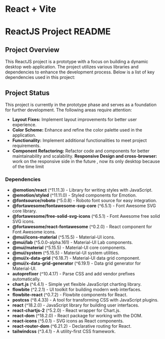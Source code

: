 # React + Vite
# ReactJS Project README

## Project Overview

This ReactJS project is a prototype with a focus on building a dynamic desktop web application. The project utilizes various libraries and dependencies to enhance the development process. Below is a list of key dependencies used in this project:
## Project Status

This project is currently in the prototype phase and serves as a foundation for further development. The following areas require attention:

- **Layout Fixes:** Implement layout improvements for better user experience.
- **Color Scheme:** Enhance and refine the color palette used in the application.
- **Functionality:** Implement additional functionalities to meet project requirements.
- **Component Refactoring:** Refactor code and components for better maintainability and scalability.
**Responsive Design and cross-browser:** work on the responsive side in the future , now its only desktop because of the time limit

### Dependencies

- **@emotion/react** (^11.11.3) - Library for writing styles with JavaScript.
- **@emotion/styled** (^11.11.0) - Styled components for Emotion.
- **@fontsource/roboto** (^5.0.8) - Roboto font source for easy integration.
- **@fortawesome/fontawesome-svg-core** (^6.5.1) - Font Awesome SVG core library.
- **@fortawesome/free-solid-svg-icons** (^6.5.1) - Font Awesome free solid SVG icons.
- **@fortawesome/react-fontawesome** (^0.2.0) - React component for Font Awesome icons.
- **@mui/icons-material** (^5.15.5) - Material-UI icons.
- **@mui/lab** (^5.0.0-alpha.161) - Material-UI Lab components.
- **@mui/material** (^5.15.5) - Material-UI core components.
- **@mui/system** (^5.15.5) - Material-UI system utilities.
- **@mui/x-data-grid** (^6.18.7) - Material-UI data grid component.
- **@mui/x-data-grid-generator** (^6.19.1) - Data grid generator for Material-UI.
- **autoprefixer** (^10.4.17) - Parse CSS and add vendor prefixes automatically.
- **chart.js** (^4.4.1) - Simple yet flexible JavaScript charting library.
- **flowbite** (^2.2.1) - UI toolkit for building modern web interfaces.
- **flowbite-react** (^0.7.2) - Flowbite components for React.
- **postcss** (^8.4.33) - A tool for transforming CSS with JavaScript plugins.
- **react** (^18.2.0) - JavaScript library for building user interfaces.
- **react-chartjs-2** (^5.2.0) - React wrapper for Chart.js.
- **react-dom** (^18.2.0) - React package for working with the DOM.
- **react-icons** (^5.0.1) - SVG icons as React components.
- **react-router-dom** (^6.21.2) - Declarative routing for React.
- **tailwindcss** (^3.4.1) - A utility-first CSS framework.







